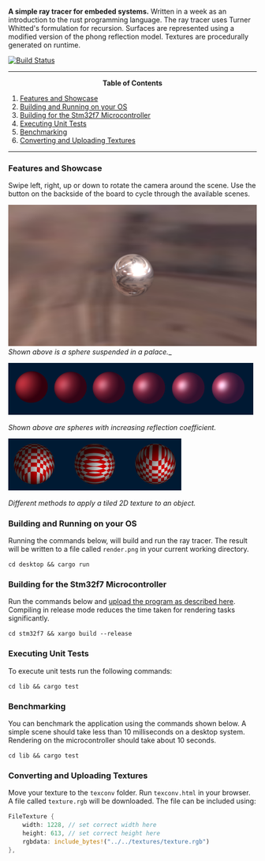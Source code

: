 __A simple ray tracer for embeded systems.__ Written in a week as an
introduction to the rust programming language. The ray tracer uses Turner
Whitted's formulation for recursion. Surfaces are represented using a modified
version of the phong reflection model. Textures are procedurally generated on
runtime.

[![Build Status](https://travis-ci.org/Rust-Mikrocontroller-Praktikum-2017/raytracer.svg?branch=master)](https://travis-ci.org/Rust-Mikrocontroller-Praktikum-2017/raytracer)


---
<p align=center><strong>Table of Contents</strong></p>

1. [Features and Showcase](#showcase)
2. [Building and Running on your OS](#building-and-running-on-your-os)
3. [Building for the Stm32f7 Microcontroller](#building-for-the-stm32f7-microcontroller)
4. [Executing Unit Tests](#executing-unit-tests)
5. [Benchmarking](#benchmarking)
6. [Converting and Uploading Textures](#converting-and-uploading-textures)

---

### Features and Showcase

Swipe left, right, up or down to rotate the camera around the scene. Use the button
on the backside of the board to cycle through the available scenes.

![environment mapping](./showcase/envmap.png)
_Shown above is a sphere suspended in a palace.__

![increasing reflectivity](./showcase/increasing_reflectivity.png)

_Shown above are spheres with increasing reflection coefficient._

![different texture mappings](./showcase/texture_mappings.png)

_Different methods to apply a tiled 2D texture to an object._

### Building and Running on your OS

Running the commands below, will build and run the ray tracer. The result will
be written to a file called `render.png` in your current working directory.

```
cd desktop && cargo run
```

### Building for the Stm32f7 Microcontroller

Run the commands below and [upload the program as described
here](https://github.com/embed-rs/stm32f7-discovery/blob/master/README.md).
Compiling in release mode reduces the time taken for rendering tasks
significantly.

```
cd stm32f7 && xargo build --release
```

### Executing Unit Tests

To execute unit tests run the following commands:

```
cd lib && cargo test
```

### Benchmarking

You can benchmark the application using the commands shown below. A simple
scene should take less than 10 milliseconds on a desktop system. Rendering
on the microcontroller should take about 10 seconds.

```
cd lib && cargo test
```

### Converting and Uploading Textures

Move your texture to the `texconv` folder. Run `texconv.html` in your browser.
A file called `texture.rgb` will be downloaded. The file can be included using:

```rs
FileTexture {
    width: 1228, // set correct width here
    height: 613, // set correct height here
    rgbdata: include_bytes!("../../textures/texture.rgb")
},
```
